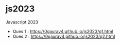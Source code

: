 # js2023
 Javascript 2023

- Ques 1   : https://0gaurav4.github.io/js2023/q1.html   
- Ques 2   : https://0gaurav4.github.io/js2023/q2.html
